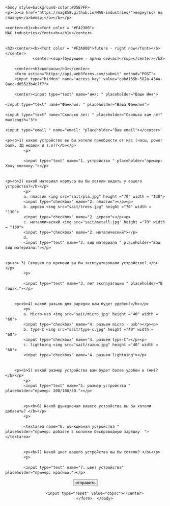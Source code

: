 <!DOCTYPE html>
<html>
	<head>
	<title>MAG industries</title>
	<meta name="Glushnev Mikhail Alekseevich">
	<meta countent ="The site of the company MAG industries">
	<meta name="Keyboards" content="sait, MAG industries, interesting, tehnology, content, startup, 3d printer, arduino, code, knowledge, machine, auto, car, arduino, HTML, python, C++, sport">	
	</head>
	
    <body style=background-color:#D5E7FF>
    <p><b><a href="https://mag858.github.io/MAG-industries/">вернуться на главную</a>&emsp;</a></b></p>
    
    <center><h1><b><font color = "#F42300">
    MAG industries</font><b></h1></center>
    
    
    <h2><center><b><font color = "#F3A000">future - right now</font></b></center>
				<center><sup>(будующее - прямо сейчас)</sup></center></h2>
				
		<center><h3>вопросы</h3></center>
		<form action="https://api.web3forms.com/submit" method="POST">
		<input type="hidden" name="access_key" value="cabd165b-582a-434a-8aec-d05523b4c7f7">
		
		<center><input type="text" name="имя: " placeholder="Ваше Имя">
	
	<input type="text" name="Фамилия: " placeholder="Ваша Фамилия"> 
	
	<input type="text" name="Сколько лет: " placeholder="Сколько вам лет" maxlength="3">
	
	<input type="email " name="email: "placeholder="Ваш email"></center>
	
	<p><b>1) какое устройство вы бы хотели преобрести от нас (часы, power bank, 3Д модели и т.п)?</b></p>
			<p>
			
			<input type="text" name="1. устройство " placeholder="пример: Хочу колонку."></p>
    
    
    <p><b>2) какой материал корпуса вы бы хотели видеть у вашего устройства?</b></p>
			<p>
			a. пластик <img src="sait/pla.jpg" height ="70" width = "130">
			<input type="checkbox" name="2. пластик"></p><p>
			b. дерево <img src="sait/trees.jpg" height ="70" width = "130">
			<input type="checkbox" name="2. дерево"></p><p>
			c. металлический <img src="sait/metall.jpg" height ="70" width = "130">
			<input type="checkbox" name="2. металический"></p>
            d. 
			<input type="text" name="2. вид материала " placeholder="Ваш вид материала."></p>
    
    
    <p><b> 3) Сколько по времени вы бы эксплуатировали устройство? </b></p>
			<p>
			 
			<input type="text" name="3. лет эксплуатации " placeholder="В годах."></p>
			
			
		<p><b>4) какой разьем для зарядки вам будет удобен?</b></p>
			<p>
			a. Micro-usb <img src="sait/micro.jpg" height ="40" width = "60">
			<input type="checkbox" name="4. разьем micro - usb"></p><p>
			b. type-C <img src="sait/type-c.jpg" height ="40" width = "60">
			<input type="checkbox" name="4. разьем type-C"></p><p>
			c. lightning <img src="sait/razum.jpg" height ="40" width = "60">
			<input type="checkbox" name="4. разьем lightning"></p>
			
			
		<p><b>5) какой размер устройства вам будет более удобен в (мм)?</b></p>
			<p>
			<input type="text" name="5. размер устройства " placeholder="пример: 200/100/30."></p>	
			
			
			<p><b>6) Какой функционал вашего устройства вы бы хотели добавить? </b></p>
			<p>
				
            <textarea name="6. функционал устройства " placeholder="пример: добавте в колонке беспроводную зарядку  "></textarea>
            
            
            <p><b>7) Какой цвет вашего устройства вы бы хотели? </b></p>
			<p>
				
            <input type="text" name="7. цвет устройства" placeholder="пример: красный."></p>	
            
            
    
  <center><input type="submit" value="отправить" class="btn" name="send">
			
			<input type="reset" value="сброс"></center>
			</form>  </body>
</html>
